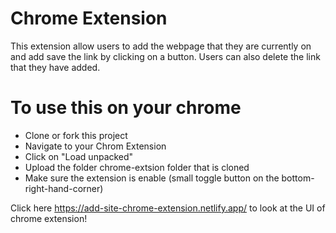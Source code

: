 # Chrome Extension
This extension allow users to add the webpage that they are currently on and add save the link by clicking on a button. Users can also delete the link that they have added.

# To use this on your chrome
- Clone or fork this project
- Navigate to your Chrom Extension
- Click on "Load unpacked"
- Upload the folder chrome-extsion folder that is cloned
- Make sure the extension is enable (small toggle button on the bottom-right-hand-corner)

  
Click here https://add-site-chrome-extension.netlify.app/ to look at the UI of chrome extension!
